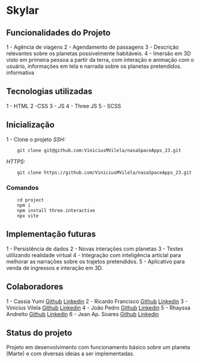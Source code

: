 # Skylar

## Funcionalidades do Projeto
1 - Agência de viagens
2 - Agendamento de passagens
3 - Descrição relevantes sobre os planetas possivelmente habitáveis.
4 - Imersão em 3D visto em primeira pessoa a partir da terra,
com interação e animação com o usuário, informações em tela e narrada sobre os planetas pretendidos.
informativa 

## Tecnologias utilizadas
1 - HTML
2 -CSS
3 - JS
4 - Three JS
5 - SCSS

## Inicialização
1 - Clone o projeto
*SSH:* 
```
    git clone git@github.com:ViniciusMVilela/nasaSpaceApps_23.git
```

*HTTPS:*
```
    git clone https://github.com/ViniciusMVilela/nasaSpaceApps_23.git
```
### Comandos

```
    cd project
    npm i
    npm install three.interactive
    npx vite

```

## Implementação futuras
1 - Persistência de dados
2 - Novas interações com planetas
3 - Testes utilizando realidade virtual
4 - Integração com inteligência articial para melhorar as narrações sobre os trajetos pretendidos.
5 - Aplicativo para venda de ingressos e interação em 3D.

## Colaboradores
1 - Cassia Yumi [Github](https://github.com/cassiab13) [Linkedin](https://www.linkedin.com/in/cassia-basso1?utm_source=share&utm_campaign=share_via&utm_content=profile&utm_medium=ios_app)
2 - Ricardo Francisco [Github](https://github.com/ricardoofilho) [Linkedin](https://www.linkedin.com/in/ricardo-francisco2710?utm_source=share&utm_campaign=share_via&utm_content=profile&utm_medium=ios_app)
3 - Vinicius Vilela [Github](https://github.com/viniciusMVilela) [Linkedin](https://www.linkedin.com/in/vin%C3%ADcius-vilela-826a04234?utm_source=share&utm_campaign=share_via&utm_content=profile&utm_medium=ios_app)
4 - João Pedro [Github](https://github.com/joaopedrohb) [Linkedin](https://www.linkedin.com/in/jo%C3%A3o-pedro-hieda-bortolotto-0268a7234?utm_source=share&utm_campaign=share_via&utm_content=profile&utm_medium=ios_app)
5 - Rhayssa Andretto [Github](https://github.com/rhayssaandretto) [Linkedin](https://www.linkedin.com/in/rhayssa-andretto?utm_source=share&utm_campaign=share_via&utm_content=profile&utm_medium=ios_app)
6 - Jean Ap. Soares [Github](https://github.com/jeanunicesumar) [Linkedin](https://www.linkedin.com/in/jean-soares-058836258?utm_source=share&utm_campaign=share_via&utm_content=profile&utm_medium=ios_app)

## Status do projeto 
Projeto em desenvolvimento com funcionamento básico sobre um planeta (Marte) e com diversas
ideias a ser implementadas.
